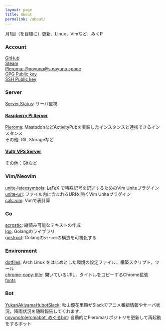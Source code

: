 ```yaml
---
layout: page
title: About
permalink: /about/
---
```


月1回（を目標に）更新．Linux，Vimなど．みくP

<style>
p { margin:0 }
</style>

### Account

[GitHub](//github.com/noyuno)

[Steam](//steamcommunity.com/id/noyuno)

[Pleroma: @noyuno@s.noyuno.space](//s.noyuno.space/users/noyuno)

[GPG Public key](/keys/noyuno-pub.gpg)

[SSH Public key](/keys/noyuno-pub.ssh)

### Server

[Server Status](/ping):
サーバ監視

#### [Raspberry Pi Server](//noyuno.space)

[Pleroma](//s.noyuno.space):
MastodonなどActivityPubを実装したインスタンスと連携できるインスタンス

その他: Git, Storageなど

#### [Vultr VPS Server](//v.noyuno.space)

その他：Gitなど

### Vim/Neovim

[unite-latexsymbols](//github.com/noyuno/unite-latexsymbols):
LaTeX で特殊記号を記述するためのVim Uniteプラグイン

[unite-uri](//github.com/noyuno/unite-uri):
ファイル内に含まれるURIを開くVim Uniteプラグイン

[calc.vim](//github.com/noyuno/calc.vim):
Vimで表計算

### Go

[acrostic](//github.com/noyuno/acrostic):
縦読み可能なテキストの作成

[lgo](//github.com/noyuno/lgo):
Golangのライブラリ

[gostruct](//github.com/noyuno/gostruct):
Golangの`struct`の構造を可視化する

### Environment

[dotfiles](//github.com/noyuno/dotfiles):
Arch Linux をはじめとした環境の設定ファイル，構築スクリプト，ツール

[chrome-copy-title](//github.com/noyuno/chrome-copy-title):
開いているURL，タイトルをコピーするChrome拡張

[fonts](//github.com/noyuno/fonts)

### Bot

[YukariAkiyamaHubotSlack](https://github.com/noyuno/YukariAkiyamaHubotSlack):
秋山優花里殿がSlackでアニメ番組情報やサーバ状況，降雨状況を随時報告してくれます．

[noyuno/pleromabot: めぐるbot](https://github.com/noyuno/pleromabot):
自動的にPleromaリポジトリを更新して再起動をするボット

